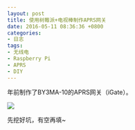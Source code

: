 ```yaml
---
layout: post
title: 使用树莓派+电视棒制作APRS网关
date: 2016-05-11 08:36:36 +0800
categories:
- 日志
tags:
- 无线电
- Raspberry Pi
- APRS
- DIY
---
```


年前制作了BY3MA-10的APRS网关（iGate）。    

![](http://i1328.photobucket.com/albums/w532/xwlogic/1_zpsxleldtw3.jpg)
  
先挖好坑，有空再填~

